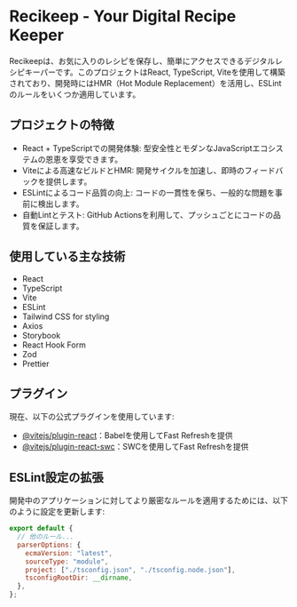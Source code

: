 # Recikeep - Your Digital Recipe Keeper

Recikeepは、お気に入りのレシピを保存し、簡単にアクセスできるデジタルレシピキーパーです。このプロジェクトはReact, TypeScript, Viteを使用して構築されており、開発時にはHMR（Hot Module Replacement）を活用し、ESLintのルールをいくつか適用しています。

## プロジェクトの特徴

- React + TypeScriptでの開発体験: 型安全性とモダンなJavaScriptエコシステムの恩恵を享受できます。
- Viteによる高速なビルドとHMR: 開発サイクルを加速し、即時のフィードバックを提供します。
- ESLintによるコード品質の向上: コードの一貫性を保ち、一般的な問題を事前に検出します。
- 自動Lintとテスト: GitHub Actionsを利用して、プッシュごとにコードの品質を保証します。

## 使用している主な技術

- React
- TypeScript
- Vite
- ESLint
- Tailwind CSS for styling
- Axios
- Storybook
- React Hook Form
- Zod
- Prettier

## プラグイン

現在、以下の公式プラグインを使用しています:

- [@vitejs/plugin-react](https://github.com/vitejs/vite-plugin-react/blob/main/packages/plugin-react/README.md)：Babelを使用してFast Refreshを提供
- [@vitejs/plugin-react-swc](https://github.com/vitejs/vite-plugin-react-swc)：SWCを使用してFast Refreshを提供

## ESLint設定の拡張

開発中のアプリケーションに対してより厳密なルールを適用するためには、以下のように設定を更新します:

```js
export default {
  // 他のルール...
  parserOptions: {
    ecmaVersion: "latest",
    sourceType: "module",
    project: ["./tsconfig.json", "./tsconfig.node.json"],
    tsconfigRootDir: __dirname,
  },
};
```
